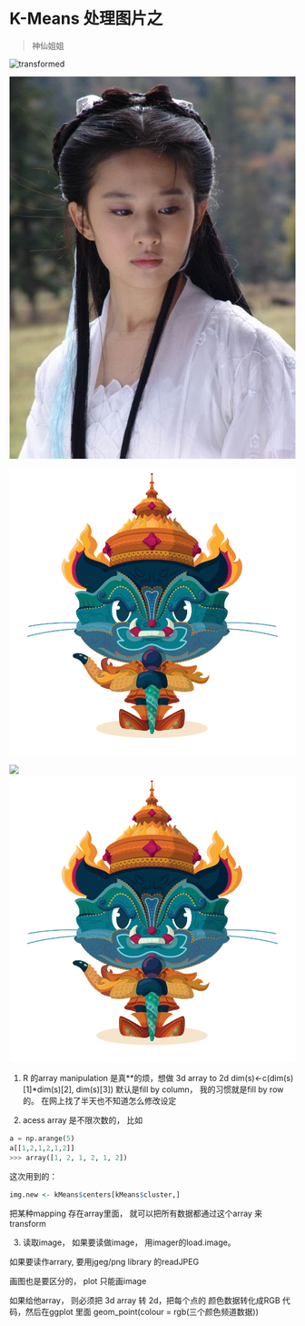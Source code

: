 # K-Means 处理图片之
> 神仙姐姐

![transformed](https://octodex.github.com/images/yaktocat.png)

![original](https://github.com/travelwithwind/STA314/blob/master/images/my%20gf.jpg)

![transformed](/images/yaktocat.png)

![](https://kinsta.com/wp-content/uploads/2019/08/jpg-vs-jpeg-360x180.jpg)
![](https://github.com/travelwithwind/STA314/blob/master/images/yaktocat.png)



1. R 的array manipulation 是真**的烦，想做 3d array to 2d
dim(s)<-c(dim(s)[1]*dim(s)[2], dim(s)[3]) 
默认是fill by column， 我的习惯就是fill by row的。 在网上找了半天也不知道怎么修改设定


2. acess array 是不限次数的， 比如

```python
a = np.arange(5)
a[[1,2,1,2,1,2]]
>>> array([1, 2, 1, 2, 1, 2])
```

这次用到的：
```R
img.new <- kMeans$centers[kMeans$cluster,]
```

把某种mapping 存在array里面， 就可以把所有数据都通过这个array 来transform



3. 读取image， 如果要读做image， 用imager的load.image。

如果要读作arrary, 要用jgeg/png library 的readJPEG

画图也是要区分的， plot 只能画image

如果给他array， 则必须把 3d array 转 2d，把每个点的 颜色数据转化成RGB 代码，然后在ggplot 里面 geom_point(colour = rgb(三个颜色频道数据))
